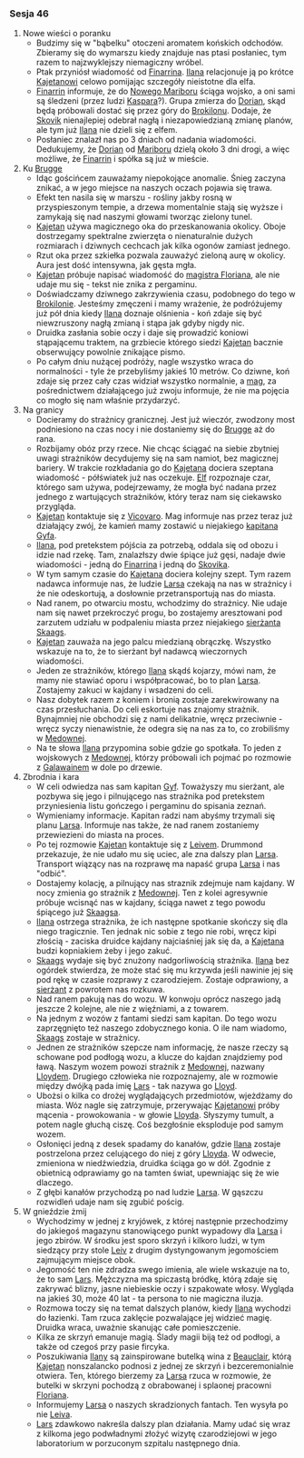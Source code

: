 ### Sesja 46
1. Nowe wieści o poranku
    - Budzimy się w "bąbelku" otoczeni aromatem końskich odchodów. Zbieramy się do wymarszu kiedy znajduje nas ptasi posłaniec, tym razem to najzwyklejszy niemagiczny wróbel.
    - Ptak przyniósł wiadomość od [Finarrina](#p_druid_finarrin). [Ilana](#g_ilana) relacjonuje ją po krótce [Kajetanowi](#g_kajetan) celowo pomijając szczegóły nieistotne dla elfa. 
    - [Finarrin](#p_druid_finarrin) informuje, że do [Nowego Mariboru](#l_maribor) ściąga wojsko, a oni sami są śledzeni (przez ludzi [Kaspara](#p_kaspar)?). Grupa zmierza do [Dorian](#l_dorian), skąd będą próbowali dostać się przez góry do [Brokilonu](#l_brokilon). Dodaje, że [Skovik](#p_skovik) nienajlepiej odebrał nagłą i niezapowiedzianą zmianę planów, ale tym już [Ilana](#g_ilana) nie dzieli się z elfem.
    - Posłaniec znalazł nas po 3 dniach od nadania wiadomości. Dedukujemy, że [Dorian](#l_dorian) od [Mariboru](#l_maribor) dzielą około 3 dni drogi, a więc możliwe, że [Finarrin](#p_druid_finarrin) i spółka są już w mieście.
2. Ku [Brugge](#l_brugge)
    - Idąc gościńcem zauważamy niepokojące anomalie. Śnieg zaczyna znikać, a w jego miejsce na naszych oczach pojawia się trawa. 
    - Efekt ten nasila się w marszu - rośliny jakby rosną w przyspieszonym tempie, a drzewa momentalnie stają się wyższe i zamykają się nad naszymi głowami tworząc zielony tunel.
    - [Kajetan](#g_kajetan) używa magicznego oka do przeskanowania okolicy. Oboje dostrzegamy spektralne zwierzęta o nienaturalnie dużych rozmiarach i  dziwnych cechcach jak kilka ogonów zamiast jednego.
    - Rzut oka przez szkiełka pozwala zauważyć zieloną aurę w okolicy. Aura jest dość intensywna, jak gęsta mgła.
    - [Kajetan](#g_kajetan) próbuje napisać wiadomość do [magistra Floriana](#p_florian_z_vicovaro), ale nie udaje mu się - tekst nie znika z pergaminu.
    - Doświadczamy dziwnego zakrzywienia czasu, podobnego do tego w [Brokilonie](#l_brokilon). Jesteśmy zmęczeni i mamy wrażenie, że podróżujemy już pół dnia kiedy [Ilana](#g_ilana) doznaje olśnienia - koń zdaje się być niewzruszony nagłą zmianą i stąpa jak gdyby nigdy nic.
    - Druidka zasłania sobie oczy i daje się prowadzić koniowi stąpającemu traktem, na grzbiecie którego siedzi [Kajetan](#g_kajetan) bacznie obserwujący powolnie znikające pismo.
    - Po całym dniu nużącej podróży, nagle wszystko wraca do normalności - tyle że przebyliśmy jakieś 10 metrów. Co dziwne, koń zdaje się przez cały czas widział wszystko normalnie, a [mag](#p_florian_z_vicovaro), za pośrednictwem działającego już zwoju informuje, że nie ma pojęcia co mogło się nam właśnie przydarzyć.
3. Na granicy
    - Docieramy do strażnicy granicznej. Jest już wieczór, zwodzony most podniesiono na czas nocy i nie dostaniemy się do [Brugge](#l_brugge) aż do rana.
    - Rozbijamy obóz przy rzece. Nie chcąc ściągać na siebie zbytniej uwagi strażników decydujemy się na sam namiot, bez magicznej bariery. W trakcie rozkładania go do [Kajetana](#g_kajetan) dociera szeptana wiadomość - półświatek już nas oczekuje. [Elf](#g_kajetan) rozpoznaje czar, którego sam używa, podejrzewamy, że mogła być nadana przez jednego z wartujących strażników, który teraz nam się ciekawsko przygląda.
    - [Kajetan](#g_kajetan) kontaktuje się z [Vicovaro](#p_florian_z_vicovaro). Mag informuje nas przez teraz już działający zwój, że kamień mamy zostawić u niejakiego [kapitana Gyfa](#p_gyf).
    - [Ilana](#g_ilana), pod pretekstem pójścia za potrzebą, oddala się od obozu i idzie nad rzekę. Tam, znalazłszy dwie śpiące już gęsi, nadaje dwie wiadomości - jedną do [Finarrina](#p_druid_finarrin) i jedną do [Skovika](#p_skovik).
    - W tym samym czasie do [Kajetana](#g_kajetan) dociera kolejny szept. Tym razem nadawca informuje nas, że ludzie [Larsa](#p_lars) czekają na nas w strażnicy i że nie odeskortują, a dosłownie przetransportują nas do miasta.
    - Nad ranem, po otwarciu mostu, wchodzimy do strażnicy. Nie udaje nam się nawet przekroczyć progu, bo zostajemy aresztowani pod zarzutem udziału w podpaleniu miasta przez niejakiego [sierżanta Skaags](#p_skaags).
    - [Kajetan](#g_kajetan) zauważa na jego palcu miedzianą obrączkę. Wszystko wskazuje na to, że to sierżant był nadawcą wieczornych wiadomości.
    - Jeden ze strażników, którego [Ilana](#g_ilana) skądś kojarzy, mówi nam, że mamy nie stawiać oporu i współpracować, bo to plan [Larsa](#p_lars). Zostajemy zakuci w kajdany i wsadzeni do celi.
    - Nasz dobytek razem z koniem i bronią zostaje zarekwirowany na czas przesłuchania. Do celi eskortuje nas znajomy strażnik. Bynajmniej nie obchodzi się z nami delikatnie, wręcz przeciwnie - wręcz syczy nienawistnie, że odegra się na nas za to, co zrobiliśmy w [Medownej](#l_medowna).
    - Na te słowa [Ilana](#g_ilana) przypomina sobie gdzie go spotkała. To jeden z wojskowych z [Medownej](#l_medowna), którzy próbowali ich pojmać po rozmowie z [Galawainem](#p_galawain) w dole po drzewie.
4. Zbrodnia i kara
    - W celi odwiedza nas sam kapitan [Gyf](#p_gyf). Toważyszy mu sierżant, ale pozbywa się jego i pilnującego nas strażnika pod pretekstem przyniesienia listu gończego i pergaminu do spisania zeznań.
    - Wymieniamy informacje. Kapitan radzi nam abyśmy trzymali się planu [Larsa](#p_lars). Informuje nas także, że nad ranem zostaniemy przewiezieni do miasta na proces.
    - Po tej rozmowie [Kajetan](#g_kajetan) kontaktuje się z [Leivem](#p_leiv). Drummond przekazuje, że nie udało mu się uciec, ale zna dalszy plan [Larsa](#p_lars). Transport wiązący nas na rozprawę ma napaść grupa [Larsa](#p_lars) i nas "odbić".
    - Dostajemy kolację, a pilnujący nas straznik zdejmuje nam kajdany. W nocy zmienia go strażnik z [Medownej](#l_medowna). Ten z kolei agresywnie próbuje wcisnąć nas w kajdany, ściąga nawet z tego powodu śpiącego już [Skaagsa](#p_skaags).
    - [Ilana](#g_ilana) ostrzega strażnika, że ich następne spotkanie skończy się dla niego tragicznie. Ten jednak nic sobie z tego nie robi, wręcz kipi złością - zaciska druidce kajdany najciaśniej jak się da, a [Kajetana](#g_kajetan) budzi kopniakiem żeby i jego zakuć.
    - [Skaags](#p_skaags) wydaje się być znużony nadgorliwością strażnika. [Ilana](#g_ilana) bez ogórdek stwierdza, że może stać się mu krzywda jeśli nawinie jej się pod rękę w czasie rozprawy z czarodziejem. Zostaje odprawiony, a [sierżant](#p_skaags) z powrotem nas rozkuwa.
    - Nad ranem pakują nas do wozu. W konwoju oprócz naszego jadą jeszcze 2 kolejne, ale nie z więźniami, a z towarem.
    - Na jednym z wozów z fantami siedzi sam kapitan. Do tego wozu zaprzęgnięto też naszego zdobycznego konia. O ile nam wiadomo, [Skaags](#p_skaags) zostaje w strażnicy.
    - Jednen ze strażników szepcze nam informację, że nasze rzeczy są schowane pod podłogą wozu, a klucze do kajdan znajdziemy pod ławą. Naszym wozem powozi strażnik z [Medownej](#l_medowna), nazwany [Lloydem](#p_lloyd). Drugiego człowieka nie rozpoznajemy, ale w rozmowie między dwójką pada imię [Lars](#p_lars) - tak nazywa go [Lloyd](#p_lloyd).
    - Ubożsi o kilka co drożej wyglądających przedmiotów, wjeżdżamy do miasta. Wóz nagle się zatrzymuje, przerywając [Kajetanowi](#g_kajetan) próby mącenia - prowokowania - w głowie [Lloyda](#p_lloyd). Słyszymy tumult, a potem nagle głuchą ciszę. Coś bezgłośnie eksploduje pod samym wozem.
    - Osłonięci jedną z desek spadamy do kanałów, gdzie [Ilana](#g_ilana) zostaje postrzelona przez celującego do niej z góry [Lloyda](#p_lloyd). W odwecie, zmieniona w niedźwiedzia, druidka ściąga go w dół. Zgodnie z obietnicą odprawiamy go na tamten świat, upewniając się że wie dlaczego.
    - Z głębi kanałów przychodzą po nad ludzie [Larsa](#p_lars). W gąszczu rozwidleń udaje nam się zgubić pościg.
5. W gnieździe żmij
    - Wychodzimy w jednej z kryjówek, z której następnie przechodzimy do jakiegoś magazynu stanowiącego punkt wypadowy dla [Larsa](#p_lars) i jego zbirów. W środku jest sporo skrzyń i kilkoro ludzi, w tym siedzący przy stole [Leiv](#p_leiv) z drugim dystyngowanym jegomościem zajmującym miejsce obok.
    - Jegomość ten nie zdradza swego imienia, ale wiele wskazuje na to, że to sam [Lars](#p_lars). Mężczyzna ma spiczastą bródkę, którą zdaje się zakrywać blizny, jasne niebieskie oczy i szpakowate włosy. Wygląda na jakieś 30, może 40 lat - ta persona to nie magiczna iluzja.
    - Rozmowa toczy się na temat dalszych planów, kiedy [Ilana](#g_ilana) wychodzi do łazienki. Tam rzuca zaklęcie pozwalające jej widzieć magię. Druidka wraca, uważnie skanując całe pomieszczenie.
    - Kilka ze skrzyń emanuje magią. Ślady magii biją też od podłogi, a także od czegoś przy pasie fircyka.
    - Poszukiwania [Ilany](#g_ilana) są zainspirowane butelką wina z [Beauclair](#l_beauclair), którą [Kajetan](#g_kajetan) nonszalancko podnosi z jednej ze skrzyń i bezceremonialnie otwiera. Ten, którego bierzemy za [Larsa](#p_lars) rzuca w rozmowie, że butelki w skrzyni pochodzą z obrabowanej i splaonej pracowni [Floriana](#p_florian_z_vicovaro).
    - Informujemy [Larsa](#p_lars) o naszych skradzionych fantach. Ten wysyła po nie [Leiva](#p_leiv).
    - [Lars](#p_lars) zdawkowo nakreśla dalszy plan działania. Mamy udać się wraz z kilkoma jego podwładnymi złożyć wizytę czarodziejowi w jego laboratorium w porzuconym szpitalu następnego dnia.